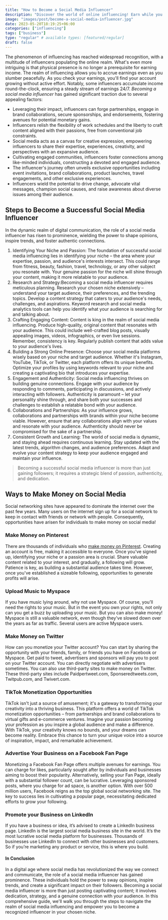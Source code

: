 ```yaml
---
title: "How to Become a Social Media Influencer"
description: "Discover the world of online influencing! Earn while you sleep, with 24/7 income potential."
image: "images/post/become-a-social-media-influencer.jpg"
date: 2023-05-20T18:19:25+06:00
categories: ["influencing"]
tags: ["business"]
type: "regular" # available types: [featured/regular]
draft: false
---
```


The phenomenon of influencing has reached widespread recognition, with a multitude of influencers populating the online realm. What's even more intriguing is that physical presence is no longer a prerequisite for earning income. The realm of influencing allows you to accrue earnings even as you slumber peacefully. As you check your earnings, you'll find your account growing without active effort. Notably, some influencers accumulate income round-the-clock, ensuring a steady stream of earnings 24/7. _Becoming a social media influencer_ has gained significant traction due to several appealing factors:

- Leveraging their impact, influencers can forge partnerships, engage in brand collaborations, secure sponsorships, and endorsements, fostering avenues for potential monetary gains.
- Influencers relish the flexibility of work schedules and the liberty to craft content aligned with their passions, free from conventional job constraints.
- Social media acts as a canvas for creative expression, empowering influencers to share their expertise, experiences, creativity, and perspectives with an expansive audience.
- Cultivating engaged communities, influencers foster connections among like-minded individuals, constructing a devoted and engaged audience.
- The influencer's journey often unveils exclusive opportunities including event invitations, brand collaborations, product launches, travel engagements, and other exclusive experiences.
- Influencers wield the potential to drive change, advocate vital messages, champion social causes, and raise awareness about diverse issues among their audience.

## Steps to Become a Successful Social Media Influencer

In the dynamic realm of digital communication, the role of a social media influencer has risen to prominence, wielding the power to shape opinions, inspire trends, and foster authentic connections.

1. Identifying Your Niche and Passion: The foundation of successful social media influencing lies in identifying your niche – the area where your expertise, passion, and audience's interests intersect. This could range from fitness, beauty, fashion, travel, technology, or any other subject you resonate with. Your genuine passion for the niche will shine through your content, making it more relatable to your audience.
2. Research and Strategy:Becoming a social media influencer requires meticulous planning. Research your chosen niche extensively – understand your target audience, their preferences, and the trending topics. Develop a content strategy that caters to your audience's needs, challenges, and aspirations. Keyword research and social media analytics tools can help you identify what your audience is searching for and talking about.
3. Crafting Engaging Content: Content is king in the realm of social media influencing. Produce high-quality, original content that resonates with your audience. This could include well-crafted blog posts, visually appealing images, videos, infographics, or even live sessions. Remember, consistency is key. Regularly publish content that adds value to your audience's lives.
4. Building a Strong Online Presence: Choose your social media platforms wisely based on your niche and target audience. Whether it's Instagram, YouTube, TikTok, or Twitter, each platform offers its unique benefits. Optimize your profiles by using keywords relevant to your niche and creating a captivating bio that introduces your expertise.
5. Engagement and Authenticity: Social media influencing thrives on building genuine connections. Engage with your audience by responding to comments, participating in discussions, and actively interacting with followers. Authenticity is paramount – let your personality shine through, and share both your successes and challenges to establish a relatable bond with your audience.
6. Collaborations and Partnerships: As your influence grows, collaborations and partnerships with brands within your niche become viable. However, ensure that any collaborations align with your values and resonate with your audience. Authenticity should never be compromised for the sake of a partnership.
7. Consistent Growth and Learning: The world of social media is dynamic, and staying ahead requires continuous learning. Stay updated with the latest trends, algorithm changes, and audience preferences. Adapt and evolve your content strategy to keep your audience engaged and maintain your influence.

> Becoming a successful social media influencer is more than just gaining followers; it requires a strategic blend of passion, authenticity, and dedication.

## Ways to Make Money on Social Media

Social networking sites have appeared to dominate the internet over the past few years. Many users on the internet sign up for a social network to keep in contact with friends or network with people. Consequently, opportunities have arisen for individuals to make money on social media!

### Make Money on Pinterest

There are thousands of individuals who [make money on Pinterest](/blog/make-money-on-pinterest). Creating an account is free, making it accessible to everyone. Once you've signed up, identifying your niche or a passion area is crucial. Share valuable content related to your interest, and gradually, a following will grow. Patience is key, as building a substantial audience takes time. However, once you've established a sizeable following, opportunities to generate profits will arise.

### Upload Music to Myspace

If you have music lying around, why not use Myspace. Of course, you’ll need the rights to your music. But in the event you own your rights, not only can you get a buzz by uploading your music. But you can also make money! Myspace is still a valuable network, even though they’ve slowed down over the years as far as traffic. Several users are active Myspace users.

### Make Money on Twitter

How can you monetize your Twitter account? You can start by sharing the opportunity with your friends, family, or friends you have on Facebook or Myspace. Get paid to tweet, advertisers and sponsors will pay you to post on your Twitter account. You can directly negotiate with advertisers sometimes. You can also use third-party sites to make money on Twitter. These third-party sites include Paidpertweet.com, Sponseredtweets.com, Twitpub.com, and Twivert.com.

### TikTok Monetization Opportunities

TikTok isn't just a source of amusement; it's a gateway to transforming your creativity into a thriving business. This platform offers a world of TikTok monetization opportunities – from partnerships and brand collaborations to virtual gifts and e-commerce ventures. Imagine your passion becoming your profession as you inspire a global audience and make a difference. With TikTok, your creativity knows no bounds, and your dreams can become reality. Embrace this chance to turn your unique voice into a source of inspiration, impact, and remarkable achievement.

### Advertise Your Business on a Facebook Fan Page

Monetizing a Facebook Fan Page offers multiple avenues for earnings. You can charge for likes, particularly sought after by individuals and businesses aiming to boost their popularity. Alternatively, selling your Fan Page, ideally with a substantial follower count, can be lucrative. Leveraging sponsored posts, where you charge for ad space, is another option. With over 500 million users, Facebook reigns as the top global social networking site. The key to success lies in cultivating a popular page, necessitating dedicated efforts to grow your following.

### Promote your Business on LinkedIn

If you have a business or idea, it’s advised to create a LinkedIn business page. LinkedIn is the largest social media business site in the world. It’s the most lucrative social media platform for businesses. Thousands of businesses use LinkedIn to connect with other businesses and customers. So if you’re marketing any product or service, this is where you build.

#### In Conclusion

In a digital age where social media has revolutionized the way we connect and communicate, the role of a social media influencer has gained prominence. These individuals hold the power to sway opinions, inspire trends, and create a significant impact on their followers. Becoming a social media influencer is more than just posting captivating content; it involves dedication, strategy, and a genuine connection with your audience. In this comprehensive guide, we'll walk you through the steps to navigate the realm of social media influencing and empower you to become a recognized influencer in your chosen niche.
